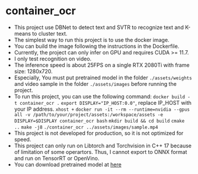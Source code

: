 # container_ocr
- This project use DBNet to detect text and SVTR to recognize text and K-means to cluster text.
- The simplest way to run this project is to use the docker image. 
- You can build the image following the instructions in the Dockerfile.
- Currently, the project can only infer on GPU and requires CUDA >= 11.7.
- I only test recognition on video.
- The inference speed is about 25FPS on a single RTX 2080Ti with frame size: 1280x720.
- Especially, You must put pretrained model in the folder `./assets/weights` 
and video sample in the folder `./assets/images` before running the project.
- To run this project, you can use the following command:
```docker build -t container_ocr .```
```export DISPLAY="IP_HOST:0.0"```, replace IP_HOST with your IP address.
```xhost +```
```docker run -it --rm --runtime=nvidia --gpus all -v /path/to/your/project/assets:/workspace/assets -e DISPLAY=$DISPLAY container_ocr bash```
```mkdir build && cd build```
```cmake ..```
```make -j8```
```./container_ocr ../assets/images/sample.mp4```
- This project is not developed for production, so it is not optimized for speed.
- This project can only run on Libtorch and Torchvision in C++ 17 because of limitation of some operartors. 
Thus, I cannot export to ONNX format and run on TensorRT or OpenVino.
- You can download pretrained model at [here](https://drive.google.com/file/d/1-0Z3Z3Z3Z3Z3Z3Z3Z3Z3Z3Z3Z3Z3Z3Z/view?usp=sharing)